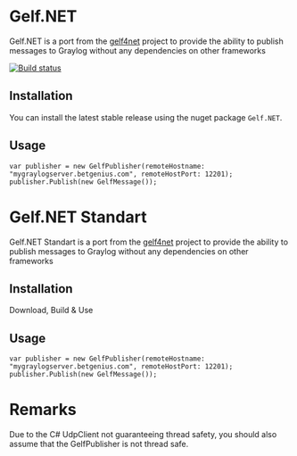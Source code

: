 # Gelf.NET
Gelf.NET is a port from the [gelf4net](https://github.com/jjchiw/gelf4net) project to provide the ability to publish messages to Graylog without any dependencies on other frameworks

[![Build status](https://ci.appveyor.com/api/projects/status/94eeue42c2aggdq6?svg=true)](https://ci.appveyor.com/project/cjbhaines/gelf-net)

## Installation

You can install the latest stable release using the nuget package `Gelf.NET`.

## Usage

	var publisher = new GelfPublisher(remoteHostname: "mygraylogserver.betgenius.com", remoteHostPort: 12201);
	publisher.Publish(new GelfMessage());


# Gelf.NET Standart
Gelf.NET Standart is a port from the [gelf4net](https://github.com/jjchiw/gelf4net) project to provide the ability to publish messages to Graylog without any dependencies on other frameworks

## Installation

Download, Build & Use

## Usage

	var publisher = new GelfPublisher(remoteHostname: "mygraylogserver.betgenius.com", remoteHostPort: 12201);
	publisher.Publish(new GelfMessage());

# Remarks

Due to the C# UdpClient not guaranteeing thread safety, you should also assume that the GelfPublisher is not thread safe.

